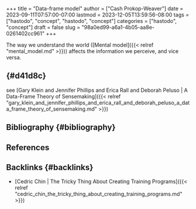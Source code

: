 +++
title = "Data-frame model"
author = ["Cash Prokop-Weaver"]
date = 2023-09-11T07:57:00-07:00
lastmod = 2023-12-05T13:59:56-08:00
tags = ["hastodo", "concept", "hastodo", "concept"]
categories = ["hastodo", "concept"]
draft = false
slug = "98a0ed99-a6a1-4b05-aa8e-0261402cc961"
+++

The way we understand the world ([Mental model]({{< relref "mental_model.md" >}})) affects the information we perceive, and vice versa.


##  {#d41d8c}

see [Gary Klein and Jennifer Phillips and Erica Rall and Deborah Peluso | A Data-Frame Theory of Sensemaking]({{< relref "gary_klein_and_jennifer_phillips_and_erica_rall_and_deborah_peluso_a_data_frame_theory_of_sensemaking.md" >}})


## Bibliography {#bibliography}

## References

<style>.csl-entry{text-indent: -1.5em; margin-left: 1.5em;}</style><div class="csl-bib-body">
</div>


## Backlinks {#backlinks}

-   [Cedric Chin | The Tricky Thing About Creating Training Programs]({{< relref "cedric_chin_the_tricky_thing_about_creating_training_programs.md" >}})
